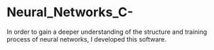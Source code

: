 # Neural_Networks_C-
In order to gain a deeper understanding of the structure and training process of neural networks, I developed this software.
